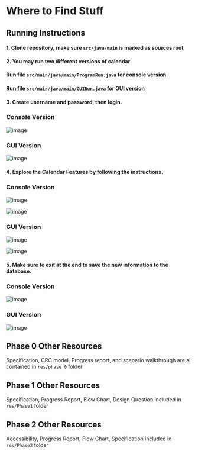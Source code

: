 # Where to Find Stuff
## Running Instructions
#### 1. Clone repository, make sure `src/java/main` is marked as sources root 
#### 2. You may run two different versions of calendar
#### Run file `src/main/java/main/ProgramRun.java` for console version 
#### Run file `src/main/java/main/GUIRun.java` for GUI version
#### 3. Create username and password, then login. 

### Console Version

![image](https://user-images.githubusercontent.com/90633132/141837792-9cf13333-0cbd-451d-9f7f-42d57c1f5ff5.png)

### GUI Version

![image](https://user-images.githubusercontent.com/90633132/144815876-9110ddad-890d-4737-8df0-707a59bccb63.png)


#### 4. Explore the Calendar Features by following the instructions.

### Console Version

![image](https://user-images.githubusercontent.com/90633132/141837869-6f03ad26-698a-4596-a20b-70bb54b4bfb1.png)

![image](https://user-images.githubusercontent.com/90633132/141838022-c14d2b31-b545-4fea-87d0-b314fc00fd70.png)

### GUI Version

![image](https://user-images.githubusercontent.com/90633132/144815998-483328be-06cb-46af-9526-f24bb0095161.png)

![image](https://user-images.githubusercontent.com/90633132/144816277-435fba15-381b-499c-83c9-404044af0eee.png)



#### 5. Make sure to exit at the end to save the new information to the database.

### Console Version

![image](https://user-images.githubusercontent.com/90633132/141838068-2592adb6-2f38-4b6d-9087-052c5c12ec7a.png)

### GUI Version

![image](https://user-images.githubusercontent.com/90633132/144816365-739c3606-c916-47e3-bc56-cb2af24f64ff.png)


## Phase 0 Other Resources
Specification, CRC model, Progress report, and scenario walkthrough are all contained in `res/phase 0` folder

## Phase 1 Other Resources
Specification, Progress Report, Flow Chart, Design Question included in `res/Phase1` folder

## Phase 2 Other Resources
Accessibility, Progress Report, Flow Chart, Specification included in `res/Phase2` folder 
